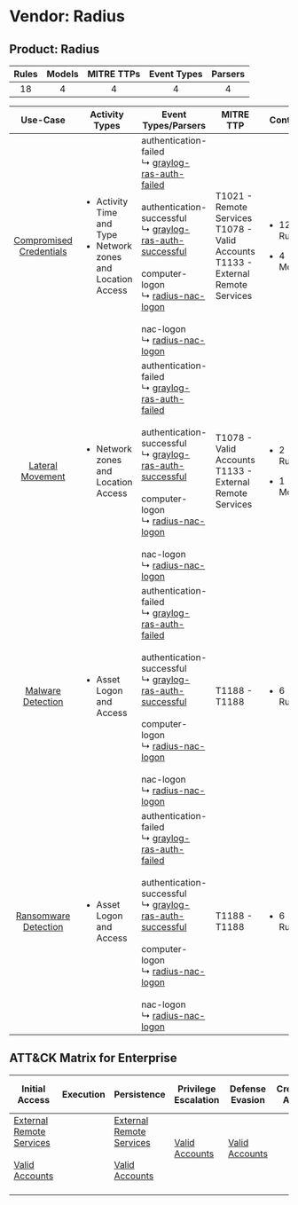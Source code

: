 Vendor: Radius
==============
Product: Radius
---------------
| Rules | Models | MITRE TTPs | Event Types | Parsers |
|:-----:|:------:|:----------:|:-----------:|:-------:|
|  18   |   4    |     4      |      4      |    4    |

|                                 Use-Case                                  | Activity Types                                                                      | Event Types/Parsers                                                                                                                                                                                                                                                                                                                                                                                                                   | MITRE TTP                                                                                 | Content                                              |
|:-------------------------------------------------------------------------:| ----------------------------------------------------------------------------------- | ------------------------------------------------------------------------------------------------------------------------------------------------------------------------------------------------------------------------------------------------------------------------------------------------------------------------------------------------------------------------------------------------------------------------------------- | ----------------------------------------------------------------------------------------- | ---------------------------------------------------- |
| [Compromised Credentials](../UseCases/usecase_compromised_credentials.md) | <ul><li>Activity Time  and Type</li><li>Network zones and Location Access</li></ul> |  authentication-failed<br> ↳ [graylog-ras-auth-failed](../Parsers/parserContent_graylog-ras-auth-failed.md)<br><br> authentication-successful<br> ↳ [graylog-ras-auth-successful](../Parsers/parserContent_graylog-ras-auth-successful.md)<br><br> computer-logon<br> ↳ [radius-nac-logon](../Parsers/parserContent_radius-nac-logon.md)<br><br> nac-logon<br> ↳ [radius-nac-logon](../Parsers/parserContent_radius-nac-logon.md)<br> | T1021 - Remote Services<br>T1078 - Valid Accounts<br>T1133 - External Remote Services<br> | <ul><li>12 Rules</li></ul><ul><li>4 Models</li></ul> |
|        [Lateral Movement](../UseCases/usecase_lateral_movement.md)        | <ul><li>Network zones and Location Access</li></ul>                                 |  authentication-failed<br> ↳ [graylog-ras-auth-failed](../Parsers/parserContent_graylog-ras-auth-failed.md)<br><br> authentication-successful<br> ↳ [graylog-ras-auth-successful](../Parsers/parserContent_graylog-ras-auth-successful.md)<br><br> computer-logon<br> ↳ [radius-nac-logon](../Parsers/parserContent_radius-nac-logon.md)<br><br> nac-logon<br> ↳ [radius-nac-logon](../Parsers/parserContent_radius-nac-logon.md)<br> | T1078 - Valid Accounts<br>T1133 - External Remote Services<br>                            | <ul><li>2 Rules</li></ul><ul><li>1 Models</li></ul>  |
|       [Malware Detection](../UseCases/usecase_malware_detection.md)       | <ul><li>Asset Logon and Access</li></ul>                                            |  authentication-failed<br> ↳ [graylog-ras-auth-failed](../Parsers/parserContent_graylog-ras-auth-failed.md)<br><br> authentication-successful<br> ↳ [graylog-ras-auth-successful](../Parsers/parserContent_graylog-ras-auth-successful.md)<br><br> computer-logon<br> ↳ [radius-nac-logon](../Parsers/parserContent_radius-nac-logon.md)<br><br> nac-logon<br> ↳ [radius-nac-logon](../Parsers/parserContent_radius-nac-logon.md)<br> | T1188 - T1188<br>                                                                         | <ul><li>6 Rules</li></ul>                            |
|    [Ransomware Detection](../UseCases/usecase_ransomware_detection.md)    | <ul><li>Asset Logon and Access</li></ul>                                            |  authentication-failed<br> ↳ [graylog-ras-auth-failed](../Parsers/parserContent_graylog-ras-auth-failed.md)<br><br> authentication-successful<br> ↳ [graylog-ras-auth-successful](../Parsers/parserContent_graylog-ras-auth-successful.md)<br><br> computer-logon<br> ↳ [radius-nac-logon](../Parsers/parserContent_radius-nac-logon.md)<br><br> nac-logon<br> ↳ [radius-nac-logon](../Parsers/parserContent_radius-nac-logon.md)<br> | T1188 - T1188<br>                                                                         | <ul><li>6 Rules</li></ul>                            |

ATT&CK Matrix for Enterprise
----------------------------
| Initial Access                                                                                                                                   | Execution | Persistence                                                                                                                                      | Privilege Escalation                                                | Defense Evasion                                                     | Credential Access | Discovery | Lateral Movement                                                     | Collection | Command and Control | Exfiltration | Impact |
| ------------------------------------------------------------------------------------------------------------------------------------------------ | --------- | ------------------------------------------------------------------------------------------------------------------------------------------------ | ------------------------------------------------------------------- | ------------------------------------------------------------------- | ----------------- | --------- | -------------------------------------------------------------------- | ---------- | ------------------- | ------------ | ------ |
| [External Remote Services](https://attack.mitre.org/techniques/T1133)<br><br>[Valid Accounts](https://attack.mitre.org/techniques/T1078)<br><br> |           | [External Remote Services](https://attack.mitre.org/techniques/T1133)<br><br>[Valid Accounts](https://attack.mitre.org/techniques/T1078)<br><br> | [Valid Accounts](https://attack.mitre.org/techniques/T1078)<br><br> | [Valid Accounts](https://attack.mitre.org/techniques/T1078)<br><br> |                   |           | [Remote Services](https://attack.mitre.org/techniques/T1021)<br><br> |            |                     |              |        |